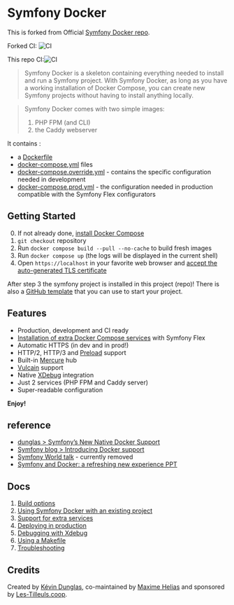# Symfony Docker

This is forked from Official [Symfony Docker repo](https://github.com/dunglas/symfony-docker).

Forked CI:
![CI](https://github.com/dunglas/symfony-docker/workflows/CI/badge.svg)

This repo CI:![CI](https://github.com/cosminsandu/symfony-docker/workflows/CI/badge.svg)

> Symfony Docker is a skeleton containing everything needed to install and run a Symfony project. 
> With Symfony Docker, as long as you have a working installation of Docker Compose, you can create new Symfony projects without having to install anything locally.

> Symfony Docker comes with two simple images:
> 1. PHP FPM (and CLI)
> 2. the Caddy webserver

 It contains :
 - a [Dockerfile](Dockerfile) 
 - [docker-compose.yml](docker-compose.yml) files 
 - [docker-compose.override.yml](docker-compose.override.yml) - contains the specific configuration needed in development
 - [docker-compose.prod.yml](docker-compose.prod.yml) - the configuration needed in production
compatible with the Symfony Flex configurators

## Getting Started

0. If not already done, [install Docker Compose](https://docs.docker.com/compose/install/)
1. `git checkout` repository
2. Run `docker compose build --pull --no-cache` to build fresh images
3. Run `docker compose up` (the logs will be displayed in the current shell)
4. Open `https://localhost` in your favorite web browser and [accept the auto-generated TLS certificate](https://stackoverflow.com/a/15076602/1352334)

After step 3 the symfony project is installed in this project (repo)!
There is also a [GitHub template](https://github.com/dunglas/symfony-docker/generate) that you can use to start your project.

## Features

* Production, development and CI ready
* [Installation of extra Docker Compose services](docs/extra-services.md) with Symfony Flex
* Automatic HTTPS (in dev and in prod!)
* HTTP/2, HTTP/3 and [Preload](https://symfony.com/doc/current/web_link.html) support
* Built-in [Mercure](https://symfony.com/doc/current/mercure.html) hub
* [Vulcain](https://vulcain.rocks) support
* Native [XDebug](docs/xdebug.md) integration
* Just 2 services (PHP FPM and Caddy server)
* Super-readable configuration

**Enjoy!**

## reference
 - [dunglas > Symfony’s New Native Docker Support](https://dunglas.fr/2021/12/symfonys-new-native-docker-support-symfony-world/)
 - [Symfony blog > Introducing Docker support](https://symfony.com/blog/introducing-docker-support)
 - [Symfony World talk](https://live.symfony.com/account/replay/video/611) - currently removed
 - [Symfony and Docker: a refreshing new experience PPT](https://speakerdeck.com/dunglas/symfony-and-docker-a-refreshing-new-experience)

## Docs

1. [Build options](docs/build.md)
2. [Using Symfony Docker with an existing project](docs/existing-project.md)
3. [Support for extra services](docs/extra-services.md)
4. [Deploying in production](docs/production.md)
5. [Debugging with Xdebug](docs/xdebug.md)
6. [Using a Makefile](docs/makefile.md)
7. [Troubleshooting](docs/troubleshooting.md)

## Credits

Created by [Kévin Dunglas](https://dunglas.fr), co-maintained by [Maxime Helias](https://twitter.com/maxhelias) and sponsored by [Les-Tilleuls.coop](https://les-tilleuls.coop).
